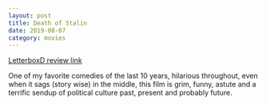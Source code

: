 ```yaml
---
layout: post
title: Death of Stalin
date: 2019-08-07
category: movies
---
```

 
[LetterboxD review link](https://letterboxd.com/samarthbhaskar/film/the-death-of-stalin/1/)

One of my favorite comedies of the last 10 years, hilarious throughout, even when it sags (story wise) in the middle, this film is grim, funny, astute and a terrific sendup of political culture past, present and probably future.